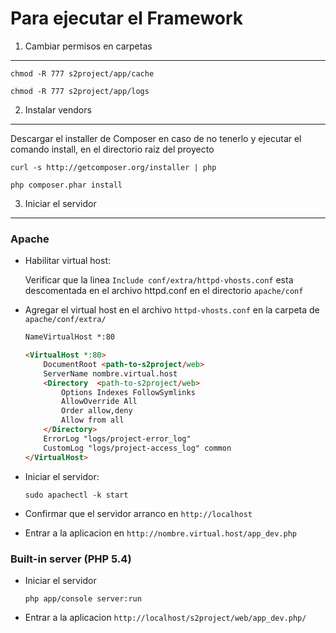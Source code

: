 Para ejecutar el Framework
==========================


1) Cambiar permisos en carpetas
-------------------------------

	chmod -R 777 s2project/app/cache

	chmod -R 777 s2project/app/logs

2) Instalar vendors
-------------------

Descargar el installer de Composer en caso de no tenerlo y ejecutar el comando install, en el directorio raiz del proyecto

	curl -s http://getcomposer.org/installer | php

	php composer.phar install

3) Iniciar el servidor
----------------------

### Apache

 * Habilitar virtual host:
		 
	Verificar que la linea `Include conf/extra/httpd-vhosts.conf` esta descomentada en el archivo httpd.conf en el directorio `apache/conf`
		
 * Agregar el virtual host en el archivo `httpd-vhosts.conf` en la carpeta de `apache/conf/extra/`
	
	```html
	NameVirtualHost *:80

	<VirtualHost *:80>
		DocumentRoot <path-to-s2project/web>
		ServerName nombre.virtual.host
		<Directory  <path-to-s2project/web>				
			Options Indexes FollowSymlinks
			AllowOverride All
			Order allow,deny
			Allow from all
		</Directory>
		ErrorLog "logs/project-error_log"
		CustomLog "logs/project-access_log" common
	</VirtualHost>
	```

 * Iniciar el servidor:
 
	```sudo apachectl -k start```

 * Confirmar que el servidor arranco en `http://localhost`

 * Entrar a la aplicacion en `http://nombre.virtual.host/app_dev.php`

		
### Built-in server (PHP 5.4)

 * Iniciar el servidor
 	
	```php app/console server:run```

 * Entrar a la aplicacion `http://localhost/s2project/web/app_dev.php/`
